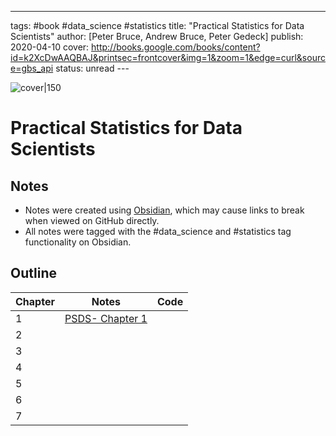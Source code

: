 --- 
tags: #book #data_science #statistics
title: "Practical Statistics for Data Scientists" 
author: [Peter Bruce, Andrew Bruce, Peter Gedeck] 
publish: 2020-04-10 
cover: http://books.google.com/books/content?id=k2XcDwAAQBAJ&printsec=frontcover&img=1&zoom=1&edge=curl&source=gbs_api 
status: unread --- 

![cover|150](http://books.google.com/books/content?id=k2XcDwAAQBAJ&printsec=frontcover&img=1&zoom=1&edge=curl&source=gbs_api) 

# Practical Statistics for Data Scientists

## Notes

- Notes were created using [Obsidian](https://obsidian.md/), which may cause links to break when viewed on GitHub directly.
- All notes were tagged with the #data_science and #statistics tag functionality on Obsidian.

## Outline

| Chapter |                         Notes                         | Code |
| ------- | :---------------------------------------------------: | ---: |
| 1       | [PSDS- Chapter 1](Chapter%201/PSDS-%20Chapter%201.md) |      |
| 2       |                                                       |      |
| 3       |                                                       |      |
| 4       |                                                       |      |
| 5       |                                                       |      |
| 6       |                                                       |      |
| 7       |                                                       |      |
